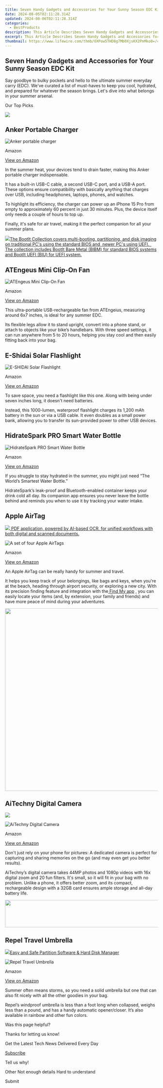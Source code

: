 ```yaml
---
title: Seven Handy Gadgets and Accessories for Your Sunny Season EDC Kit
date: 2024-08-05T02:11:28.314Z
updated: 2024-08-06T02:11:28.314Z
categories:
  - BestProducts
description: This Article Describes Seven Handy Gadgets and Accessories for Your Sunny Season EDC Kit
excerpt: This Article Describes Seven Handy Gadgets and Accessories for Your Sunny Season EDC Kit
thumbnail: https://www.lifewire.com/thmb/OXPow5THD8g7Mb0XjsKX2PnMko0=/400x300/filters:no_upscale():max_bytes(150000):strip_icc():format(webp)/low-angle-view-of-young-woman-taking-selfie-with-dog-through-smart-phone-at-beach-against-clear-sky-1084684208-7e6a0a114e4144129d9b7ff7fd3d47c4.jpg
---
```


## Seven Handy Gadgets and Accessories for Your Sunny Season EDC Kit

 Say goodbye to bulky pockets and hello to the ultimate summer everyday carry (EDC). We've curated a list of must-haves to keep you cool, hydrated, and prepared for whatever the season brings. Let's dive into what belongs in your summer arsenal.

 Our Top Picks

<!-- affiliate ads begin -->
<a href="https://store.movavi.com/affiliate.php?ACCOUNT=MOVAVI&AFFILIATE=108875&PATH=https%3A%2F%2Fwww.movavi.com%3FAFFILIATE%3D108875%26RESOURCE%3DMovavi%2BVideo%2BEditor%2Bbox"><img src="https://mcusercontent.com/0885a03ded3d480dca9287f12/images/6d3207fd-9f15-4c21-f0ad-59c68e6a7e2a.png" border="0"></a>
<!-- affiliate ads end -->
## Anker Portable Charger 

![Anker portable charger](https://www.lifewire.com/thmb/mXasHaH4lCrh-uisrVFphzVu66g=/1500x0/filters:no_upscale():max_bytes(150000):strip_icc():format(webp)/AnkerPortableCharger-a006f4f010034fbb9cae6b62e3ec51e5.jpg) 

Amazon

[ View on Amazon ](https://www.amazon.com/dp/B0CXDXP8VR?tag=lifewire-onsite-prod-20&ascsubtag=8670956%7Cn548f4f1178b1469ea0f05e8c971f479f12%7C) 

 In the summer heat, your devices tend to drain faster, making this Anker portable charger indispensable.

 It has a built-in USB-C cable, a second USB-C port, and a USB-A port. These options ensure compatibility with basically anything that charges over USB, including headphones, laptops, phones, and watches.

 To highlight its efficiency, the charger can power up an iPhone 15 Pro from empty to approximately 60 percent in just 30 minutes. Plus, the device itself only needs a couple of hours to top up.

 Finally, it's safe for air travel, making it the perfect companion for all your summer plans.

<!-- affiliate ads begin -->
<a href="https://secure.2checkout.com/order/checkout.php?PRODS=45152810&QTY=1&AFFILIATE=108875&CART=1"> <img src="https://secure.avangate.com/images/merchant/842ca578342915ccb8ae069595ba7233/products/copy_bootit-ss1_178x139.jpg" border="0">The BootIt Collection covers multi-booting, partitioning, and disk imaging on traditional PC's using the standard BIOS and  newer PC's using UEFI.   The collection includes BootIt Bare Metal (BIBM) for standard BIOS systems and BootIt UEFI (BIU) for UEFI system. 
</a>
<!-- affiliate ads end -->
##  ATEngeus Mini Clip-On Fan 

![ATEngeus Mini Clip-On Fan](https://www.lifewire.com/thmb/zykcs9xtd73aYfNtUpl4Z82zubA=/1500x0/filters:no_upscale():max_bytes(150000):strip_icc():format(webp)/ATEngeusMiniClip-OnFan-f8d61cc5349b406181659cc0bdb6ec99.jpg) 

Amazon

[ View on Amazon ](https://www.amazon.com/dp/B0C3LB5H3N?tag=lifewire-onsite-prod-20&ascsubtag=8670956%7Cn548f4f1178b1469ea0f05e8c971f479f12%7C) 

 This ultra-portable USB-rechargeable fan from ATEngeius, measuring around 6x7 inches, is ideal for any summer EDC.

 Its flexible legs allow it to stand upright, convert into a phone stand, or attach to objects like your bike’s handlebars. With three speed settings, it can run anywhere from 5 to 20 hours, helping you stay cool and then easily fitting back into your bag.

##  E-Shidai Solar Flashlight 

![E-SHIDAI Solar Flashlight](https://www.lifewire.com/thmb/b3ch2kM_LLr9Vaqz13C9OoK_acM=/1500x0/filters:no_upscale():max_bytes(150000):strip_icc():format(webp)/E-SHIDAISolarFlashlight-7e22e637b9be4a7fa9213596fea4e252.jpg) 

Amazon

[ View on Amazon ](https://www.amazon.com/dp/B08ZMW2HJR/?tag=lifewire-onsite-prod-20&ascsubtag=8670956%7Cn548f4f1178b1469ea0f05e8c971f479f12%7C) 

 To save space, you need a flashlight like this one. Along with being under seven inches long, it doesn't need batteries.

 Instead, this 1000-lumen, waterproof flashlight charges its 1,200 mAh battery in the sun or via a USB cable. It even doubles as a small power bank, allowing you to transfer its sun-provided power to other USB devices.

##  HidrateSpark PRO Smart Water Bottle 

![HidrateSpark PRO Smart Water Bottle](https://www.lifewire.com/thmb/6XOLD-iTKvk-t_INJiW6Z7wz0LQ=/1500x0/filters:no_upscale():max_bytes(150000):strip_icc():format(webp)/HidrateSparkPROSmartWaterBottle-9d6e3dc7bd4541c2b4d6c04c1235e8f6.jpg) 

Amazon

[ View on Amazon ](https://www.amazon.com/dp/B08C1RCNWB?tag=lifewire-onsite-prod-20&ascsubtag=8670956%7Cn548f4f1178b1469ea0f05e8c971f479f12%7C) 

 If you struggle to stay hydrated in the summer, you might just need “The World’s Smartest Water Bottle.”

 HidrateSpark’s leak-proof and Bluetooth-enabled container keeps your drink cold all day. Its companion app ensures you never leave the bottle behind and reminds you when to use it by tracking your water intake.

## Apple AirTag 

<!-- affiliate ads begin -->
<a href="https://checkout.abbyy.com/order/checkout.php?PRODS=39254762&QTY=1&AFFILIATE=108875&CART=1"> <img src="https://secure.avangate.com/images/merchant/0e5fb5c76fca16adbee503c9aff393cd/products/11_FR-Badges-NEW-FR-Standard-16-WIN-200.png" border="0"> PDF application, powered by AI-based OCR, for unified workflows with both digital and scanned documents. </a>
<!-- affiliate ads end -->
![A set of four Apple AirTags](https://www.lifewire.com/thmb/oSijRZK4BqdndZJLrET-tiN-Kp0=/1500x0/filters:no_upscale():max_bytes(150000):strip_icc():format(webp)/AppleAirTag-6c3832f854c24710890ba380ef01ff86.jpg) 

Amazon

[ View on Amazon ](https://www.amazon.com/dp/B0932QJ2JZ/?tag=lifewire-onsite-prod-20&ascsubtag=8670956%7Cn548f4f1178b1469ea0f05e8c971f479f12%7C) 

 An Apple AirTag can be really handy for summer and travel.

 It helps you keep track of your belongings, like bags and keys, when you're at the beach, heading through airport security, or exploring a new city. With its precision finding feature and integration with the[ Find My app](https://www.lifewire.com/how-to-use-find-my-iphone-to-find-a-lost-stolen-iphone-2000761) , you can easily locate your items (and, by extension, your family and friends) and have more peace of mind during your adventures.

<!-- affiliate ads begin -->
<a href="https://appsumo.8odi.net/c/5597632/2068416/7443" target="_top" id="2068416"><img src="//a.impactradius-go.com/display-ad/7443-2068416" border="0" alt="" width="1200" height="600"/></a><img height="0" width="0" src="https://appsumo.8odi.net/i/5597632/2068416/7443" style="position:absolute;visibility:hidden;" border="0" />
<!-- affiliate ads end -->
## AiTechny Digital Camera 

<!-- affiliate ads begin -->
<a href="https://secure.2checkout.com/order/checkout.php?PRODS=4615471&QTY=1&AFFILIATE=108875&CART=1"><img src="https://images.wondershare.com/affiliate-image/affiliate_banners_en/max_782x90.png" border="0"></a>
<!-- affiliate ads end -->
![AiTechny Digital Camera](https://www.lifewire.com/thmb/CTn0tZKoq8h1TCBHIMFllJw-uqE=/1500x0/filters:no_upscale():max_bytes(150000):strip_icc():format(webp)/AiTechnyDigitalCamera-5f200ce3503d4372b50b88a3bb764cd2.jpg) 

Amazon

[ View on Amazon ](https://www.amazon.com/dp/B0CM6L73VQ/?tag=lifewire-onsite-prod-20&ascsubtag=8670956%7Cn548f4f1178b1469ea0f05e8c971f479f12%7C) 

 Don't just rely on your phone for pictures: A dedicated camera is perfect for capturing and sharing memories on the go (and may even get you better results).

 AiTechny’s digital camera takes 44MP photos and 1080p videos with 16x digital zoom and 20 fun filters. It's small, so it will fit in your bag with no problem. Unlike a phone, it offers better zoom, and its compact, rechargeable design with a 32GB card ensures ample storage and all-day battery life.

<!-- affiliate ads begin -->
<a href="https://united.elfm.net/c/5597632/517826/4704" target="_top" id="517826"><img src="//a.impactradius-go.com/display-ad/4704-517826" border="0" alt="" width="728" height="90"/></a><img height="0" width="0" src="https://united.elfm.net/i/5597632/517826/4704" style="position:absolute;visibility:hidden;" border="0" />
<!-- affiliate ads end -->
## Repel Travel Umbrella 

<!-- affiliate ads begin -->
<a href="https://secure.2checkout.com/order/checkout.php?PRODS=22741618&QTY=1&AFFILIATE=108875&CART=1"><img src="https://www.diskpart.com/resource/images/index/dp-index-img-banner-people@2x.png" border="0">Easy and Safe Partition Software & Hard Disk Manager</a>
<!-- affiliate ads end -->
![Repel Travel Umbrella](https://www.lifewire.com/thmb/3Goz6pZ9j64SJIVc2NkiCd1uVug=/1500x0/filters:no_upscale():max_bytes(150000):strip_icc():format(webp)/RepelTravelUmbrella-c633fbc1536642c598afb2e08046aed7.jpg) 

Amazon

[ View on Amazon ](https://www.amazon.com/dp/B0160HYB8S/?tag=lifewire-onsite-prod-20&ascsubtag=8670956%7Cn548f4f1178b1469ea0f05e8c971f479f12%7C) 

 Summer often means storms, so you need a solid umbrella but one that can also fit nicely with all the other goodies in your bag.

 Repel’s windproof umbrella is less than a foot long when collapsed, weighs less than a pound, and has a handy automatic opener/closer. It’s also available in rainbow and other fun colors.

Was this page helpful?

Thanks for letting us know!

 Get the Latest Tech News Delivered Every Day

[ Subscribe ](https://www.lifewire.com/#) 

Tell us why!

 Other  Not enough details  Hard to understand 

 Submit 

<ins class="adsbygoogle"
     style="display:block"
     data-ad-format="autorelaxed"
     data-ad-client="ca-pub-7571918770474297"
     data-ad-slot="1223367746"></ins>



<ins class="adsbygoogle"
     style="display:block"
     data-ad-client="ca-pub-7571918770474297"
     data-ad-slot="8358498916"
     data-ad-format="auto"
     data-full-width-responsive="true"></ins>
